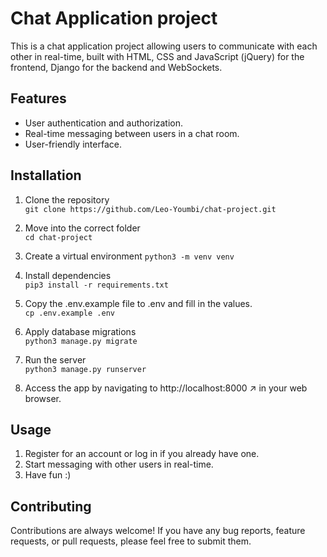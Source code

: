 # Chat Application project
This is a chat application project allowing users to communicate with each other in real-time, built with HTML, CSS and JavaScript (jQuery) for the frontend, Django for the backend and WebSockets.

## Features
* User authentication and authorization. 
* Real-time messaging between users in a chat room.  
* User-friendly interface.  

## Installation
1. Clone the repository  
`git clone https://github.com/Leo-Youmbi/chat-project.git`  

2. Move into the correct folder  
`cd chat-project`

3. Create a virtual environment
`python3 -m venv venv`

4. Install dependencies  
`pip3 install -r requirements.txt`  

5. Copy the .env.example file to .env and fill in the values.  
`cp .env.example .env`  

6. Apply database migrations  
`python3 manage.py migrate`  

7. Run the server  
`python3 manage.py runserver`  

8. Access the app by navigating to http://localhost:8000 ↗ in your web browser.  

## Usage
1. Register for an account or log in if you already have one.
2. Start messaging with other users in real-time.
3.  Have fun :)

## Contributing
Contributions are always welcome! If you have any bug reports, feature requests, or pull requests, please feel free to submit them.